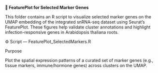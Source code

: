 **🎯 FeaturePlot for Selected Marker Genes**

This folder contains an R script to visualize selected marker genes on the UMAP embedding of the integrated snRNA-seq dataset using Seurat’s FeaturePlot.
These figures help validate cluster annotations and highlight infection-responsive genes in Arabidopsis thaliana roots.

⚙️ Script — FeaturePlot_SelectedMarkers.R

Purpose

Plot the spatial expression patterns of a curated set of marker genes (e.g., tissue markers, immune/hormone genes) across clusters on the UMAP.
